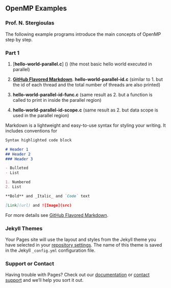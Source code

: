 ## OpenMP Examples
### Prof. N. Stergioulas


The following example programs introduce the main concepts of OpenMP step by step.

### Part 1

1. [**hello-world-parallel.c**] ()  (the most basic hello world executed in parallel)

2. [**GitHub Flavored Markdown**](https://github.com/niksterg/openmp-course/blob/master/hello-world-parallel.c). **hello-world-parallel-id.c**  (similar to 1. but the id of each thread and the total number of threads are also printed)

3. **hello-world-parallel-id-func.c**  (same result as 2. but a function is called to print in inside the parallel region)

4. **hello-world-parallel-id-scope.c**  (same result as 2. but data scope is used in the parallel region)

Markdown is a lightweight and easy-to-use syntax for styling your writing. It includes conventions for

```markdown
Syntax highlighted code block

# Header 1
## Header 2
### Header 3

- Bulleted
- List

1. Numbered
2. List

**Bold** and _Italic_ and `Code` text

[Link](url) and ![Image](src)
```

For more details see [GitHub Flavored Markdown](https://guides.github.com/features/mastering-markdown/).

### Jekyll Themes

Your Pages site will use the layout and styles from the Jekyll theme you have selected in your [repository settings](https://github.com/niksterg/openmp-course/settings). The name of this theme is saved in the Jekyll `_config.yml` configuration file.

### Support or Contact

Having trouble with Pages? Check out our [documentation](https://help.github.com/categories/github-pages-basics/) or [contact support](https://github.com/contact) and we’ll help you sort it out.
